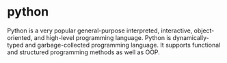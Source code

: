 # python
Python is a very popular general-purpose interpreted, interactive, object-oriented, and high-level programming language. Python is dynamically-typed and garbage-collected programming language. 
It supports functional and structured programming methods as well as OOP.
